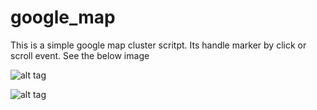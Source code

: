 # google_map

This is a simple google map cluster scritpt. Its handle marker by click or scroll event.
See the below image

![alt tag](https://github.com/supravatweb/google_map/blob/master/images/image1.jpe)

![alt tag](https://github.com/supravatweb/google_map/blob/master/images/image2.jpeg)
